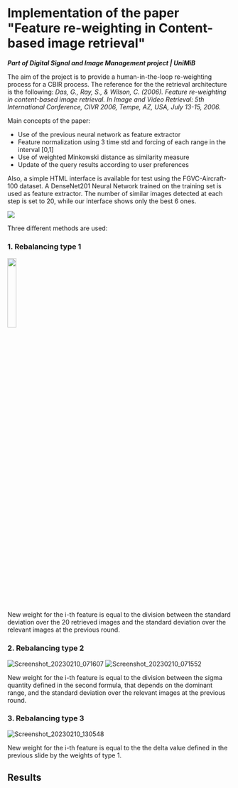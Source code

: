 # Implementation of the paper "Feature re-weighting in Content-based image retrieval"

***Part of Digital Signal and Image Management project | UniMiB***

The aim of the project is to provide a human-in-the-loop re-weighting process for a CBIR process. The reference for the the retrieval architecture is the following:
*Das, G., Ray, S., & Wilson, C. (2006). Feature re-weighting in content-based image retrieval. In Image and Video Retrieval: 5th International Conference, CIVR 2006, Tempe, AZ, USA, July 13-15, 2006.*

Main concepts of the paper:
- Use of the previous neural network as feature extractor
- Feature normalization using 3 time std and forcing of each range in the interval [0,1]
- Use of weighted Minkowski distance as similarity measure
- Update of the query results according to user preferences

Also, a simple HTML interface is available for test using the FGVC-Aircraft-100 dataset. A DenseNet201 Neural Network trained on the training set is used as feature extractor. The number of similar images detected at each step is set to 20, while our interface shows only the best 6 ones.

<img src="https://user-images.githubusercontent.com/63108350/226201266-35918085-7344-42bb-b958-5d6ee4ad936c.mp4">

Three different methods are used:

### 1. Rebalancing type 1 

<img src="[Images/akaze_example.jpg](https://user-images.githubusercontent.com/63108350/226203376-fe61aca2-aa52-4964-8773-f025bad4e1a6.png)" width=20%>

New weight for the i-th feature is equal to the division between the standard deviation over the 20 retrieved images and the standard deviation over the relevant images at the previous round.

### 2. Rebalancing type 2

![Screenshot_20230210_071607](https://user-images.githubusercontent.com/63108350/226203388-4fdd1599-18b3-416e-b281-3cbd234c6998.png)
![Screenshot_20230210_071552](https://user-images.githubusercontent.com/63108350/226203391-6c2486f0-ad83-4cf1-8a4f-64f5cb08fe13.png)

New weight for the i-th feature is equal to the division between the sigma quantity defined in the second formula, that depends on the dominant range, and the standard deviation over the relevant images at the previous round.

### 3. Rebalancing type 3

![Screenshot_20230210_130548](https://user-images.githubusercontent.com/63108350/226203398-ad5c9e48-971b-4b7c-84b6-16169a70e15f.png)

New weight for the i-th feature is equal to the the delta value defined in the previous slide by the weights of type 1.

## Results
